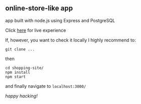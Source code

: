 ## online-store-like app
app built with node.js using Express and PostgreSQL

Click [here](https://weppo-shop-test.herokuapp.com) for live experience

If, however, you want to check it locally I highly recommend to:
```
git clone ...
```
then
```
cd shopping-site/
npm install
npm start
```
and finally navigate to `localhost:3000/`

*happy hacking!*
